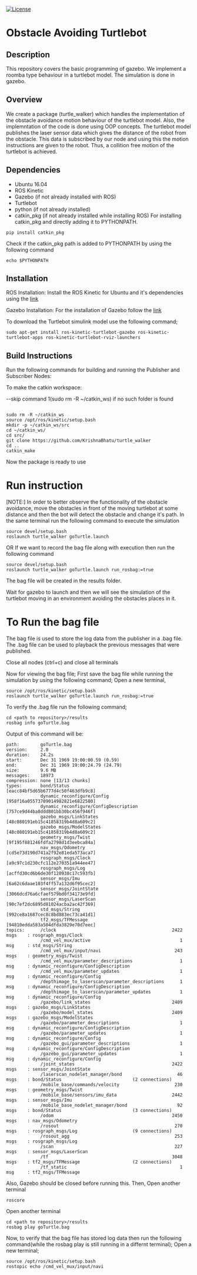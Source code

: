 [![License](https://img.shields.io/badge/License-BSD%203--Clause-blue.svg)](https://opensource.org/licenses/BSD-3-Clause)

# Obstacle Avoiding Turtlebot

## Description

This repository covers the basic programming of gazebo. We implement a roomba type
behaviour in a turtlebot model. The simulation is done in gazebo.

## Overview

We create a package (turtle_walker) which handles the implementation of the obstacle
avoidance motion behaviour of the turtlebot model. Also, the implemntation of the code 
is done using OOP concepts. The turtlebot model publishes the laser sensor data 
which gives the distance of the robot from the obstacle. This data is subscribed by 
our node and using this the motion instructions are given to the robot. Thus, a
collition free motion of the turtlebot is achieved.

## Dependencies

- Ubuntu 16.04
- ROS Kinetic
- Gazebo (if not already installed with ROS)
- Turtlebot
- python (if not already installed)
- catkin_pkg (if not already installed while installing ROS)
For installing catkin_pkg and directly adding it to PYTHONPATH.
```
pip install catkin_pkg
```
Check if the catkin_pkg path is added to PYTHONPATH by using the following
command
```
echo $PYTHONPATH
```

## Installation

ROS Installation:
Install the ROS Kinetic for Ubuntu and it's dependencies using the [link](http://wiki.ros.org/kinetic/Installation/Ubuntu)

Gazebo Installation:
For the installation of Gazebo follow the [link](http://gazebosim.org/tutorials?tut=install_ubuntu)

To download the Turtlebot simulink model use the following command;
```
sudo apt-get install ros-kinetic-turtlebot-gazebo ros-kinetic-turtlebot-apps ros-kinetic-turtlebot-rviz-launchers
```

## Build Instructions

Run the following commands for building and running the Publisher and Subscriber
Nodes:

To make the catkin workspace:

--skip command 1(sudo rm -R ~/catkin_ws) if no such folder is found

```

sudo rm -R ~/catkin_ws
source /opt/ros/kinetic/setup.bash 
mkdir -p ~/catkin_ws/src
cd ~/catkin_ws/
cd src/
git clone https://github.com/KrishnaBhatu/turtle_walker
cd ..
catkin_make
```

Now the package is ready to use

# Run instruction
[NOTE:] In order to better observe the functionality of the obstacle avoidance, move the obstacles in front of the moving
        turtlebot at some distance and then the bot will detect the obstacle and change it's path.
In the same terminal run the following command to execute the simulation
```
source devel/setup.bash
roslaunch turtle_walker goTurtle.launch
```
OR
If we want to record the bag file along with execution then run the following command
```
source devel/setup.bash
roslaunch turtle_walker goTurtle.launch run_rosbag:=true
```
The bag file will be created in the results folder.

Wait for gazebo to launch and then we will see the simulation of the turtlebot moving
in an environment avoiding the obstacles places in it.

# To Run the bag file
The bag file is used to store the log data from the publisher in a .bag file. The .bag file can be used to playback the previous messages that were published.

Close all nodes (ctrl+c) and close all terminals

Now for viewing the bag file;
First save the bag file while running the simulation by using the following command;
Open a new terminal,
```
source /opt/ros/kinetic/setup.bash
roslaunch turtle_walker goTurtle.launch run_rosbag:=true
```

To verify the .bag file run the following command;
```
cd <path to repository>/results
rosbag info goTurtle.bag
```
Output of this command will be:
```
path:        goTurtle.bag
version:     2.0
duration:    24.2s
start:       Dec 31 1969 19:00:00.59 (0.59)
end:         Dec 31 1969 19:00:24.79 (24.79)
size:        9.6 MB
messages:    18973
compression: none [13/13 chunks]
types:       bond/Status                           [eacc84bf5d65b6777d4c50f463dfb9c8]
             dynamic_reconfigure/Config            [958f16a05573709014982821e6822580]
             dynamic_reconfigure/ConfigDescription [757ce9d44ba8ddd801bb30bc456f946f]
             gazebo_msgs/LinkStates                [48c080191eb15c41858319b4d8a609c2]
             gazebo_msgs/ModelStates               [48c080191eb15c41858319b4d8a609c2]
             geometry_msgs/Twist                   [9f195f881246fdfa2798d1d3eebca84a]
             nav_msgs/Odometry                     [cd5e73d190d741a2f92e81eda573aca7]
             rosgraph_msgs/Clock                   [a9c97c1d230cfc112e270351a944ee47]
             rosgraph_msgs/Log                     [acffd30cd6b6de30f120938c17c593fb]
             sensor_msgs/Imu                       [6a62c6daae103f4ff57a132d6f95cec2]
             sensor_msgs/JointState                [3066dcd76a6cfaef579bd0f34173e9fd]
             sensor_msgs/LaserScan                 [90c7ef2dc6895d81024acba2ac42f369]
             std_msgs/String                       [992ce8a1687cec8c8bd883ec73ca41d1]
             tf2_msgs/TFMessage                    [94810edda583a504dfda3829e70d7eec]
topics:      /clock                                            2422 msgs    : rosgraph_msgs/Clock                  
             /cmd_vel_mux/active                                  1 msg     : std_msgs/String                      
             /cmd_vel_mux/input/navi                            243 msgs    : geometry_msgs/Twist                  
             /cmd_vel_mux/parameter_descriptions                  1 msg     : dynamic_reconfigure/ConfigDescription
             /cmd_vel_mux/parameter_updates                       1 msg     : dynamic_reconfigure/Config           
             /depthimage_to_laserscan/parameter_descriptions      1 msg     : dynamic_reconfigure/ConfigDescription
             /depthimage_to_laserscan/parameter_updates           1 msg     : dynamic_reconfigure/Config           
             /gazebo/link_states                               2409 msgs    : gazebo_msgs/LinkStates               
             /gazebo/model_states                              2409 msgs    : gazebo_msgs/ModelStates              
             /gazebo/parameter_descriptions                       1 msg     : dynamic_reconfigure/ConfigDescription
             /gazebo/parameter_updates                            1 msg     : dynamic_reconfigure/Config           
             /gazebo_gui/parameter_descriptions                   1 msg     : dynamic_reconfigure/ConfigDescription
             /gazebo_gui/parameter_updates                        1 msg     : dynamic_reconfigure/Config           
             /joint_states                                     2422 msgs    : sensor_msgs/JointState               
             /laserscan_nodelet_manager/bond                     46 msgs    : bond/Status                           (2 connections)
             /mobile_base/commands/velocity                     230 msgs    : geometry_msgs/Twist                  
             /mobile_base/sensors/imu_data                     2442 msgs    : sensor_msgs/Imu                      
             /mobile_base_nodelet_manager/bond                   92 msgs    : bond/Status                           (3 connections)
             /odom                                             2450 msgs    : nav_msgs/Odometry                    
             /rosout                                            270 msgs    : rosgraph_msgs/Log                     (9 connections)
             /rosout_agg                                        253 msgs    : rosgraph_msgs/Log                    
             /scan                                              227 msgs    : sensor_msgs/LaserScan                
             /tf                                               3048 msgs    : tf2_msgs/TFMessage                    (2 connections)
             /tf_static                                           1 msg     : tf2_msgs/TFMessage

```

Also, Gazebo should be closed before running this.
Then,
Open another terminal

```
roscore
```

Open another terminal

```
cd <path to repository>/results
rosbag play goTurtle.bag
```

Now, to verify that the bag file has stored log data then run the following 
command(while the rosbag play is still running in a differnt terminal);
Open a new terminal;
```
source /opt/ros/kinetic/setup.bash
rostopic echo /cmd_vel_mux/input/navi
```


